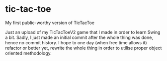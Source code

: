 # tic-tac-toe
My first public-worthy version of TicTacToe

Just an upload of my TicTacToeV2 game that I made in order to learn Swing a bit. Sadly, I just made an initial commit after the whole thing was done, hence no commit history. I hope to one day (when free time allows it) refactor or better yet, rewrite the whole thing in order to utilise proper object oriented methodology.
